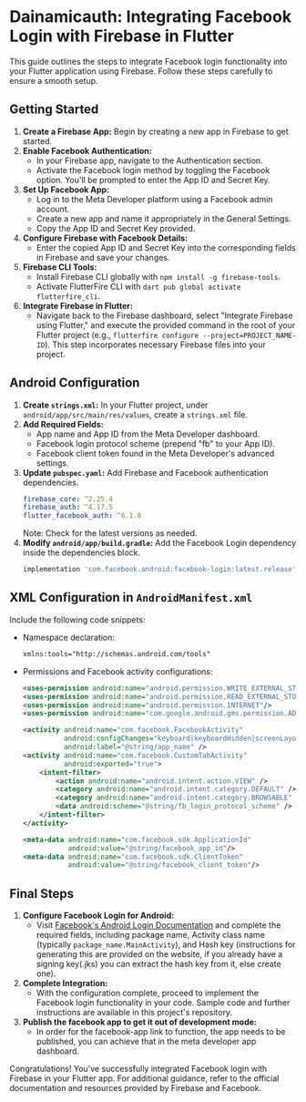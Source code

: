 # Dainamicauth: Integrating Facebook Login with Firebase in Flutter

This guide outlines the steps to integrate Facebook login functionality into your Flutter application using Firebase. Follow these steps carefully to ensure a smooth setup.

## Getting Started

1. **Create a Firebase App:** Begin by creating a new app in Firebase to get started.
2. **Enable Facebook Authentication:**
    - In your Firebase app, navigate to the Authentication section.
    - Activate the Facebook login method by toggling the Facebook option. You'll be prompted to enter the App ID and Secret Key.
3. **Set Up Facebook App:**
    - Log in to the Meta Developer platform using a Facebook admin account.
    - Create a new app and name it appropriately in the General Settings.
    - Copy the App ID and Secret Key provided.
4. **Configure Firebase with Facebook Details:**
    - Enter the copied App ID and Secret Key into the corresponding fields in Firebase and save your changes.
5. **Firebase CLI Tools:**
    - Install Firebase CLI globally with `npm install -g firebase-tools`.
    - Activate FlutterFire CLI with `dart pub global activate flutterfire_cli`.
6. **Integrate Firebase in Flutter:**
    - Navigate back to the Firebase dashboard, select "Integrate Firebase using Flutter," and execute the provided command in the root of your Flutter project (e.g., `flutterfire configure --project=PROJECT_NAME-ID`). This step incorporates necessary Firebase files into your project.

## Android Configuration

1. **Create `strings.xml`:** In your Flutter project, under `android/app/src/main/res/values`, create a `strings.xml` file.
2. **Add Required Fields:**
    - App name and App ID from the Meta Developer dashboard.
    - Facebook login protocol scheme (prepend "fb" to your App ID).
    - Facebook client token found in the Meta Developer's advanced settings.
3. **Update `pubspec.yaml`:** Add Firebase and Facebook authentication dependencies.
    ```yaml
    firebase_core: ^2.25.4
    firebase_auth: ^4.17.5
    flutter_facebook_auth: ^6.1.0
    ```
    Note: Check for the latest versions as needed.
4. **Modify `android/app/build.gradle`:** Add the Facebook Login dependency inside the dependencies block.
    ```gradle
    implementation 'com.facebook.android:facebook-login:latest.release'
    ```

## XML Configuration in `AndroidManifest.xml`

Include the following code snippets:

- Namespace declaration:
    ```xml
    xmlns:tools="http://schemas.android.com/tools"
    ```
- Permissions and Facebook activity configurations:
    ```xml
    <uses-permission android:name="android.permission.WRITE_EXTERNAL_STORAGE"/>
    <uses-permission android:name="android.permission.READ_EXTERNAL_STORAGE"/> 
    <uses-permission android:name="android.permission.INTERNET"/>
    <uses-permission android:name="com.google.android.gms.permission.AD_ID" tools:node="remove"/>

    <activity android:name="com.facebook.FacebookActivity"
              android:configChanges="keyboard|keyboardHidden|screenLayout|screenSize|orientation"
              android:label="@string/app_name" />
    <activity android:name="com.facebook.CustomTabActivity"
              android:exported="true">
        <intent-filter>
            <action android:name="android.intent.action.VIEW" />
            <category android:name="android.intent.category.DEFAULT" />
            <category android:name="android.intent.category.BROWSABLE" />
            <data android:scheme="@string/fb_login_protocol_scheme" />
        </intent-filter>
    </activity>

    <meta-data android:name="com.facebook.sdk.ApplicationId"
               android:value="@string/facebook_app_id"/>
    <meta-data android:name="com.facebook.sdk.ClientToken"
               android:value="@string/facebook_client_token"/>
    ```

## Final Steps

1. **Configure Facebook Login for Android:**
    - Visit [Facebook's Android Login Documentation](https://developers.facebook.com/docs/facebook-login/android/) and complete the required fields, including package name, Activity class name (typically `package_name.MainActivity`), and Hash key (instructions for generating this are provided on the website, if you already have a signing key(.jks) you can extract the hash key from it, else create one).
2. **Complete Integration:**
    - With the configuration complete, proceed to implement the Facebook login functionality in your code. Sample code and further instructions are available in this project's repository.
3. **Publish the facebook app to get it out of development mode:**
    - In order for the facebook-app link to function, the app needs to be published, you can achieve that in the meta
    developer app dashboard.


Congratulations! You've successfully integrated Facebook login with Firebase in your Flutter app. For additional guidance, refer to the official documentation and resources provided by Firebase and Facebook.
